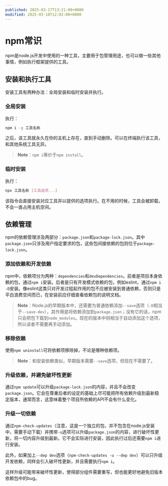 ```yaml
---
published: 2025-03-17T13:21:00+0800
modified: 2025-03-18T12:02:00+0800
---
```


# npm常识

npm是node.js开发中使用的一种工具，主要用于包管理用途，也可以做一些其他事情，例如执行框架提供的工具。

## 安装和执行工具

安装工具有两种办法：全局安装和临时安装并执行。

### 全局安装

执行：

```bash
npm i -g 工具名称
```

之后，该工具就永久在你的主机上存在，直到手动删除。可以在终端执行该工具，和其他系统工具无异。

> **Note**：`npm i`等价于`npm install`。

### 临时安装

执行：

```bash
npx 工具名称 [工具选项...]
```

该指令会直接安装对应工具并以提供的选项执行。在不用的时候，工具会被卸载，不会一直占用主机空间。

## 依赖管理

npm的依赖管理涉及两部分：`package.json`和`package-lock.json`。其中`package.json`只涉及用户指定要求的包，这些包间接依赖的包则位于`package-lock.json`。

### 添加依赖和开发依赖

npm中，依赖项分为两种：`dependencies`和`devDependencies`。前者是项目本身依赖的包，通过`npm i`安装。后者是只有开发模式依赖的包，例如eslint，通过`npm i -D`安装。像eslint这类只对开发过程起作用的包不应被安装到普通依赖，否则只是平白浪费空间而已，在安装前应仔细查看依赖包的说明文档。

> **Note**：Node.js的早期版本中，还需要为普通依赖添加`--save`选项（`-D`相当于`--save-dev`），其作用是将依赖添加到`package.json`；没有它的话，npm只会把包下载到`node_modules`。现在的版本中则相当于自动添加这个选项，所以读者不需要再手动添加。

### 移除依赖

使用`npm uninstall`可将依赖项移除掉，不论是哪种依赖项。

> **Note**：和安装依赖类似，早期版本需要`--save`选项，但现在不需要了。

### 升级依赖，并避免破坏性更新

通过`npm update`可以升级`package-lock.json`的内容，并且不会改变`package.json`。它会在尊重后者的设定的基础上尽可能把所有依赖升级到最新稳定版本，通常而言，这意味着整个项目所依赖的API不会有什么变化。

### 升级一切依赖

通过`npm-check-updates`（注意，这是一个独立的包，并不包含在node.js安装中，需要手动下载）并携带`-u`选项可以升级`package.json`的内容，进行破坏性更新，将一切内容升级到最新。它不会实际进行安装，因此执行过后还需要`npm i`进行安装。

此外，如果加上`--dep dev`选项（`npm-check-updates -u --dep dev`）可以只升级开发依赖，同样会引入破坏性更新，并且需要执行`npm i`。

这样升级可能带来破坏性更新，使得部分组件需要重写，但也能更好地避免旧版本依赖包中的bug。
